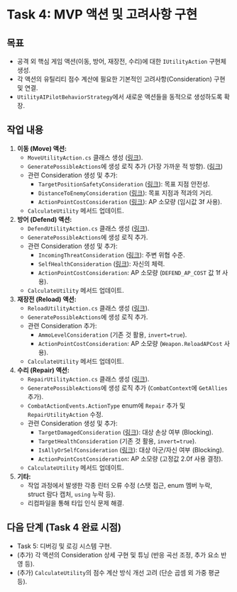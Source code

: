 # Task 4: MVP 액션 및 고려사항 구현

## 목표
- 공격 외 핵심 게임 액션(이동, 방어, 재장전, 수리)에 대한 `IUtilityAction` 구현체 생성.
- 각 액션의 유틸리티 점수 계산에 필요한 기본적인 고려사항(Consideration) 구현 및 연결.
- `UtilityAIPilotBehaviorStrategy`에서 새로운 액션들을 동적으로 생성하도록 확장.

## 작업 내용
1.  **이동 (Move) 액션:**
    *   `MoveUtilityAction.cs` 클래스 생성 ([링크](mdc:Assets/AF/Scripts/AI/UtilityAI/Actions/MoveUtilityAction.cs)).
    *   `GeneratePossibleActions`에 생성 로직 추가 (가장 가까운 적 방향). ([링크](mdc:Assets/AF/Scripts/AI/PilotBehavior/UtilityAIPilotBehaviorStrategy.cs))
    *   관련 Consideration 생성 및 추가:
        *   `TargetPositionSafetyConsideration` ([링크](mdc:Assets/AF/Scripts/AI/UtilityAI/Considerations/TargetPositionSafetyConsideration.cs)): 목표 지점 안전성.
        *   `DistanceToEnemyConsideration` ([링크](mdc:Assets/AF/Scripts/AI/UtilityAI/Considerations/DistanceToEnemyConsideration.cs)): 목표 지점과 적과의 거리.
        *   `ActionPointCostConsideration` ([링크](mdc:Assets/AF/Scripts/AI/UtilityAI/Considerations/ActionPointCostConsideration.cs)): AP 소모량 (임시값 3f 사용).
    *   `CalculateUtility` 메서드 업데이트.
2.  **방어 (Defend) 액션:**
    *   `DefendUtilityAction.cs` 클래스 생성 ([링크](mdc:Assets/AF/Scripts/AI/UtilityAI/Actions/DefendUtilityAction.cs)).
    *   `GeneratePossibleActions`에 생성 로직 추가.
    *   관련 Consideration 생성 및 추가:
        *   `IncomingThreatConsideration` ([링크](mdc:Assets/AF/Scripts/AI/UtilityAI/Considerations/IncomingThreatConsideration.cs)): 주변 위협 수준.
        *   `SelfHealthConsideration` ([링크](mdc:Assets/AF/Scripts/AI/UtilityAI/Considerations/SelfHealthConsideration.cs)): 자신의 체력.
        *   `ActionPointCostConsideration`: AP 소모량 (`DEFEND_AP_COST` 값 1f 사용).
    *   `CalculateUtility` 메서드 업데이트.
3.  **재장전 (Reload) 액션:**
    *   `ReloadUtilityAction.cs` 클래스 생성 ([링크](mdc:Assets/AF/Scripts/AI/UtilityAI/Actions/ReloadUtilityAction.cs)).
    *   `GeneratePossibleActions`에 생성 로직 추가.
    *   관련 Consideration 추가:
        *   `AmmoLevelConsideration` (기존 것 활용, `invert=true`).
        *   `ActionPointCostConsideration`: AP 소모량 (`Weapon.ReloadAPCost` 사용).
    *   `CalculateUtility` 메서드 업데이트.
4.  **수리 (Repair) 액션:**
    *   `RepairUtilityAction.cs` 클래스 생성 ([링크](mdc:Assets/AF/Scripts/AI/UtilityAI/Actions/RepairUtilityAction.cs)).
    *   `GeneratePossibleActions`에 생성 로직 추가 (`CombatContext`에 `GetAllies` 추가).
    *   `CombatActionEvents.ActionType` enum에 `Repair` 추가 및 `RepairUtilityAction` 수정.
    *   관련 Consideration 생성 및 추가:
        *   `TargetDamagedConsideration` ([링크](mdc:Assets/AF/Scripts/AI/UtilityAI/Considerations/TargetDamagedConsideration.cs)): 대상 손상 여부 (Blocking).
        *   `TargetHealthConsideration` (기존 것 활용, `invert=true`).
        *   `IsAllyOrSelfConsideration` ([링크](mdc:Assets/AF/Scripts/AI/UtilityAI/Considerations/IsAllyOrSelfConsideration.cs)): 대상 아군/자신 여부 (Blocking).
        *   `ActionPointCostConsideration`: AP 소모량 (고정값 2.0f 사용 결정).
    *   `CalculateUtility` 메서드 업데이트.
5.  **기타:**
    *   작업 과정에서 발생한 각종 린터 오류 수정 (스탯 접근, enum 멤버 누락, struct 람다 캡처, `using` 누락 등).
    *   리컴파일을 통해 타입 인식 문제 해결.

## 다음 단계 (Task 4 완료 시점)
- Task 5: 디버깅 및 로깅 시스템 구현.
- (추가) 각 액션의 Consideration 상세 구현 및 튜닝 (반응 곡선 조정, 추가 요소 반영 등).
- (추가) `CalculateUtility`의 점수 계산 방식 개선 고려 (단순 곱셈 외 가중 평균 등). 